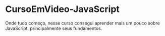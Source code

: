 # CursoEmVideo-JavaScript
 Onde tudo começo, nesse curso consegui aprender mais um pouco sobre JavaScript, principalmente seus fundamentos.
 
